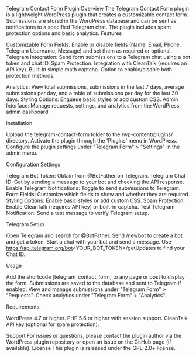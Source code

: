 Telegram Contact Form Plugin
Overview
The Telegram Contact Form plugin is a lightweight WordPress plugin that creates a customizable contact form. Submissions are stored in the WordPress database and can be sent as notifications to a specified Telegram chat. The plugin includes spam protection options and basic analytics.
Features

Customizable Form Fields: Enable or disable fields (Name, Email, Phone, Telegram Username, Message) and set them as required or optional.
Telegram Integration: Send form submissions to a Telegram chat using a bot token and chat ID.
Spam Protection: 
Integration with CleanTalk (requires an API key).
Built-in simple math captcha.
Option to enable/disable both protection methods.


Analytics: View total submissions, submissions in the last 7 days, average submissions per day, and a table of submissions per day for the last 30 days.
Styling Options: Enqueue basic styles or add custom CSS.
Admin Interface: Manage requests, settings, and analytics from the WordPress admin dashboard.

Installation

Upload the telegram-contact-form folder to the /wp-content/plugins/ directory.
Activate the plugin through the 'Plugins' menu in WordPress.
Configure the plugin settings under "Telegram Form" > "Settings" in the admin menu.

Configuration
Settings

Telegram Bot Token: Obtain from @BotFather on Telegram.
Telegram Chat ID: Get by sending a message to your bot and checking the API response.
Enable Telegram Notifications: Toggle to send submissions to Telegram.
Form Fields: Customize which fields to show and whether they are required.
Styling Options: Enable basic styles or add custom CSS.
Spam Protection: Enable CleanTalk (requires API key) or built-in captcha.
Test Telegram Notification: Send a test message to verify Telegram setup.

Telegram Setup

Open Telegram and search for @BotFather.
Send /newbot to create a bot and get a token.
Start a chat with your bot and send a message.
Use https://api.telegram.org/bot<YOUR_BOT_TOKEN>/getUpdates to find your Chat ID.

Usage

Add the shortcode [telegram_contact_form] to any page or post to display the form.
Submissions are saved to the database and sent to Telegram if enabled.
View and manage submissions under "Telegram Form" > "Requests".
Check analytics under "Telegram Form" > "Analytics".

Requirements

WordPress 4.7 or higher.
PHP 5.6 or higher with session support.
CleanTalk API key (optional for spam protection).


Support
For issues or questions, please contact the plugin author via the WordPress plugin repository or open an issue on the GitHub page (if available).
License
This plugin is released under the GPL-2.0+ license.
